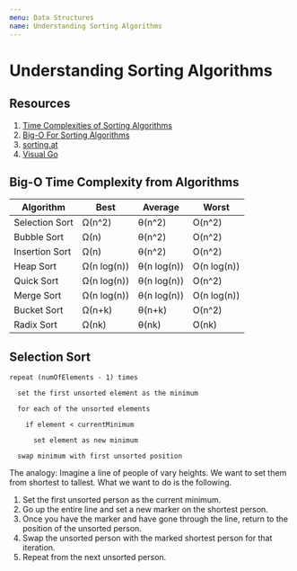 ```yaml
---
menu: Data Structures
name: Understanding Sorting Algorithms
---
```


# Understanding Sorting Algorithms

## Resources

1. [Time Complexities of Sorting Algorithms](https://www.geeksforgeeks.org/time-complexities-of-all-sorting-algorithms/)
2. [Big-O For Sorting Algorithms](https://www.geeksforgeeks.org/time-complexities-of-all-sorting-algorithms/)
3. [sorting.at](http://sorting.at/)
4. [Visual Go](https://visualgo.net/bn/sorting)

## Big-O Time Complexity from Algorithms

| Algorithm      | Best        | Average     | Worst       |
| -------------- | ----------- | ----------- | ----------- |
| Selection Sort | Ω(n^2)      | θ(n^2)      | O(n^2)      |
| Bubble Sort    | Ω(n)        | θ(n^2)      | O(n^2)      |
| Insertion Sort | Ω(n)        | θ(n^2)      | O(n^2)      |
| Heap Sort      | Ω(n log(n)) | θ(n log(n)) | O(n log(n)) |
| Quick Sort     | Ω(n log(n)) | θ(n log(n)) | O(n^2)      |
| Merge Sort     | Ω(n log(n)) | θ(n log(n)) | O(n log(n)) |
| Bucket Sort    | Ω(n+k)      | θ(n+k)      | O(n^2)      |
| Radix Sort     | Ω(nk)       | θ(nk)       | O(nk)       |

## Selection Sort

```text
repeat (numOfElements - 1) times

  set the first unsorted element as the minimum

  for each of the unsorted elements

    if element < currentMinimum

      set element as new minimum

  swap minimum with first unsorted position
```

The analogy: Imagine a line of people of vary heights. We want to set them from shortest to tallest. What we want to do is the following.

1. Set the first unsorted person as the current minimum.
2. Go up the entire line and set a new marker on the shortest person.
3. Once you have the marker and have gone through the line, return to the position of the unsorted person.
4. Swap the unsorted person with the marked shortest person for that iteration.
5. Repeat from the next unsorted person.
